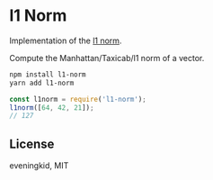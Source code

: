 # l1 Norm
Implementation of the [l1 norm](https://en.wikipedia.org/wiki/Norm_(mathematics)#Taxicab_norm_or_Manhattan_norm).  

Compute the Manhattan/Taxicab/l1 norm of a vector.  

```bash
npm install l1-norm
yarn add l1-norm
```

```js
const l1norm = require('l1-norm');
l1norm([64, 42, 21]);
// 127
```

## License
eveningkid, MIT

